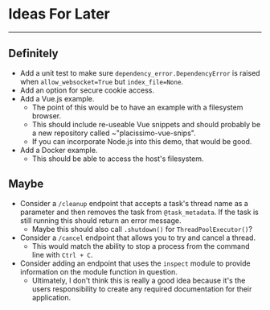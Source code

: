 # Ideas For Later #
-----

## Definitely ##
- Add a unit test to make sure `dependency_error.DependencyError` is raised when `allow_websocket=True` but `index_file=None`.
- Add an option for secure cookie access.
- Add a Vue.js example.
	- The point of this would be to have an example with a filesystem browser.
	- This should include re-useable Vue snippets and should probably be a new repository called ~"placissimo-vue-snips".
	- If you can incorporate Node.js into this demo, that would be good.
- Add a Docker example.
	- This should be able to access the host's filesystem.

## Maybe ##
- Consider a `/cleanup` endpoint that accepts a task's thread name as a parameter and then removes the task from `@task_metadata`. If the task is still running this should return an error message.
	- Maybe this should also call `.shutdown()` for `ThreadPoolExecutor()`?
- Consider a `/cancel` endpoint that allows you to try and cancel a thread.
	- This would match the ability to stop a process from the command line with `Ctrl + C`.
- Consider adding an endpoint that uses the `inspect` module to provide information on the module function in question.
	- Ultimately, I don't think this is really a good idea because it's the users responsibility to create any required documentation for their application.

